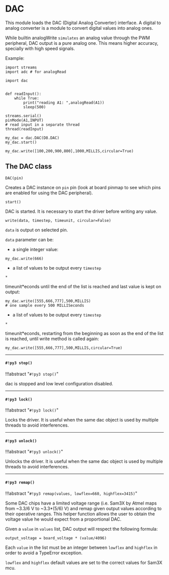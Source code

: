 # DAC

This module loads the DAC (Digital Analog Converter) interface.
A digital to analog converter is a module to convert digital values into analog ones.

While builtin analogWrite ```simulates``` an analog value through the PWM peripheral, DAC output is a pure analog one.
This means higher accuracy, specially with high speed signals.

Example:

```
import streams
import adc # for analogRead

import dac


def readInput():
    while True:
        print("reading A1: ",analogRead(A1))
        sleep(500)

streams.serial()
pinMode(A1,INPUT)
# read input in a separate thread
thread(readInput)

my_dac = dac.DAC(D8.DAC)
my_dac.start()

my_dac.write([100,200,900,800],1000,MILLIS,circular=True)
```

## The DAC class


`DAC(pin)`

Creates a DAC instance on ```pin``` pin (look at board pinmap to see which pins are enabled for using the DAC peripheral).


`start()`

DAC is started. It is necessary to start the driver before writing any value.


`write(data, timestep, timeunit, circular=False)`

```data``` is output on selected pin.

```data``` parameter can be:


* a single integer value:

```
my_dac.write(666)
```


* a list of values to be output every ```timestep``` 

```
*
```

timeunit\*econds until the end of the list is reached and last value is kept on output:

```
my_dac.write([555,666,777],500,MILLIS)
# one sample every 500 MILLISeconds
```


* a list of values to be output every ```timestep``` 

```
*
```

timeunit\*econds, restarting from the beginning as soon as the end of the list is reached, until write method is called again:

```
my_dac.write([555,666,777],500,MILLIS,circular=True)
```


---
#### `#!py3 stop()`

!!!abstract "`#!py3 stop()`"

dac is stopped and low level configuration disabled.


---
#### `#!py3 lock()`

!!!abstract "`#!py3 lock()`"

Locks the driver. It is useful when the same dac object is used by multiple threads to avoid interferences.


---
#### `#!py3 unlock()`

!!!abstract "`#!py3 unlock()`"

Unlocks the driver. It is useful when the same dac object is used by multiple threads to avoid interferences.


---
#### `#!py3 remap()`

!!!abstract "`#!py3 remap(values, lowflex=660, highflex=3415)`"

Some DAC chips have a limited voltage range (i.e. Sam3X by Atmel maps from ~3.3/6 V to ~3.3\*(5/6) V) and remap given output values according to their operative ranges.
This helper function allows the user to obtain the voltage value he would expect from a proportional DAC.

Given a ```value``` in ```values``` list, DAC output will respect the following formula:

```
output_voltage = board_voltage * (value/4096)
```

Each ```value``` in the list must be an integer between ```lowflex``` and ```highflex``` in order to avoid a TypeError exception.

```lowflex``` and ```highflex``` default values are set to the correct values for Sam3X mcu.
<!--stackedit_data:
eyJoaXN0b3J5IjpbLTYyOTM3NTEyN119
-->